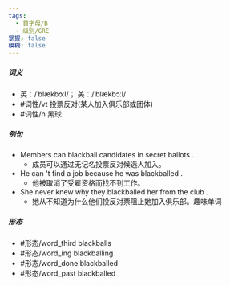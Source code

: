 ```yaml
---
tags:
  - 首字母/B
  - 级别/GRE
掌握: false
模糊: false
---
```

##### 词义
- 英：/ˈblækbɔːl/； 美：/ˈblækbɔːl/
- #词性/vt  投票反对(某人加入俱乐部或团体)
- #词性/n  黑球
##### 例句
- Members can blackball candidates in secret ballots .
	- 成员可以通过无记名投票反对候选人加入。
- He can 't find a job because he was blackballed .
	- 他被取消了受雇资格而找不到工作。
- She never knew why they blackballed her from the club .
	- 她从不知道为什么他们投反对票阻止她加入俱乐部。趣味单词
##### 形态
- #形态/word_third blackballs
- #形态/word_ing blackballing
- #形态/word_done blackballed
- #形态/word_past blackballed

